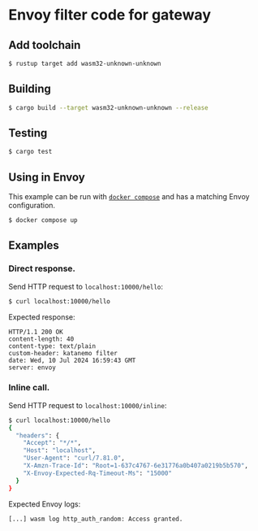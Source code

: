 # Envoy filter code for gateway

## Add toolchain

```sh
$ rustup target add wasm32-unknown-unknown
```

## Building

```sh
$ cargo build --target wasm32-unknown-unknown --release
```

## Testing
```sh
$ cargo test
```

## Using in Envoy

This example can be run with [`docker compose`](https://docs.docker.com/compose/install/)
and has a matching Envoy configuration.

```sh
$ docker compose up
```

## Examples

### Direct response.

Send HTTP request to `localhost:10000/hello`:

```sh
$ curl localhost:10000/hello
```

Expected response:

```console
HTTP/1.1 200 OK
content-length: 40
content-type: text/plain
custom-header: katanemo filter
date: Wed, 10 Jul 2024 16:59:43 GMT
server: envoy
```

### Inline call.

Send HTTP request to `localhost:10000/inline`:

```sh
$ curl localhost:10000/hello
{
  "headers": {
    "Accept": "*/*",
    "Host": "localhost",
    "User-Agent": "curl/7.81.0",
    "X-Amzn-Trace-Id": "Root=1-637c4767-6e31776a0b407a0219b5b570",
    "X-Envoy-Expected-Rq-Timeout-Ms": "15000"
  }
}
```

Expected Envoy logs:

```console
[...] wasm log http_auth_random: Access granted.
```
